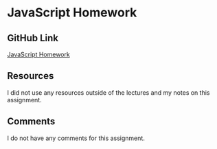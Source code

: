 # JavaScript Homework

## GitHub Link
[JavaScript Homework](https://github.com/BlueAya/hw_javascript_maramara_angelo)

## Resources
I did not use any resources outside of the lectures and my notes on this assignment.

## Comments
I do not have any comments for this assignment.
